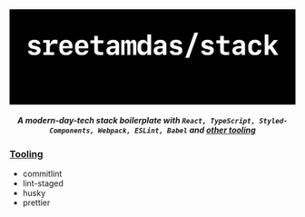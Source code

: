 <!-- # stack -->
<img align="center" src="images/sreetamdas-stack.svg" alt="sreetamdas/stack">

<h5 align="center">
	A modern-day-tech stack boilerplate with <code>React, TypeScript, Styled-Components, Webpack, ESLint, Babel</code> and <a href="#tooling">other tooling</a>
</h5>

### [Tooling](#tooling)

-   commitlint
-   lint-staged
-   husky
-   prettier
